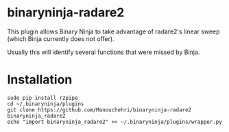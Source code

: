 # binaryninja-radare2

This plugin allows Binary Ninja to take advantage of radare2's linear sweep (which Binja currently does not offer).

Usually this will identify several functions that were missed by Binja.

# Installation

```
sudo pip install r2pipe
cd ~/.binaryninja/plugins 
git clone https://github.com/Manouchehri/binaryninja-radare2 binaryninja_radare2
echo "import binaryninja_radare2" >> ~/.binaryninja/plugins/wrapper.py
```
